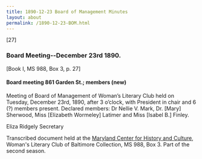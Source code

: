 ```yaml
---
title: 1890-12-23 Board of Management Minutes
layout: about
permalink: /1890-12-23-BOM.html
---
```

[27]

### Board Meeting--December 23rd 1890.
[Book I, MS 988, Box 3, p. 27]

#### Board meeting 861 Garden St.; members (new)

Meeting of Board of Management of Woman’s Literary Club held on Tuesday, December 23rd, 1890, after 3 o’clock, with President in chair and 6 (?) members present. Declared members: Dr Nellie V. Mark, Dr. [Mary] Sherwood, Miss [Elizabeth Wormeley] Latimer and Miss [Isabel B.] Finley.

Eliza Ridgely
Secretary

Transcribed document held at the [Maryland Center for History and Culture](http://mdhs.org/), Woman's Literary Club of Baltimore Collection, MS 988, Box 3. Part of the second season.